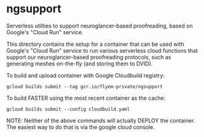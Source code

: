 ngsupport
=========

Serverless utilties to support neuroglancer-based proofreading,
based on Google's "Cloud Run" service.

This directory contains the setup for a container that can be used with
Google's "Cloud Run" service to run various serverless cloud functions
that support our neuroglancer-based proofreading protocols, such as
generating meshes on-the-fly (and storing them to DVID).

To build and upload container with Google Cloudbuild registry:

    gcloud builds submit --tag gcr.io/flyem-private/ngsupport

To build FASTER using the most recent container as the cache:

    gcloud builds submit --config cloudbuild.yaml

NOTE: Neither of the above commands will actually DEPLOY the container.
      The easiest way to do that is via the google cloud console.
